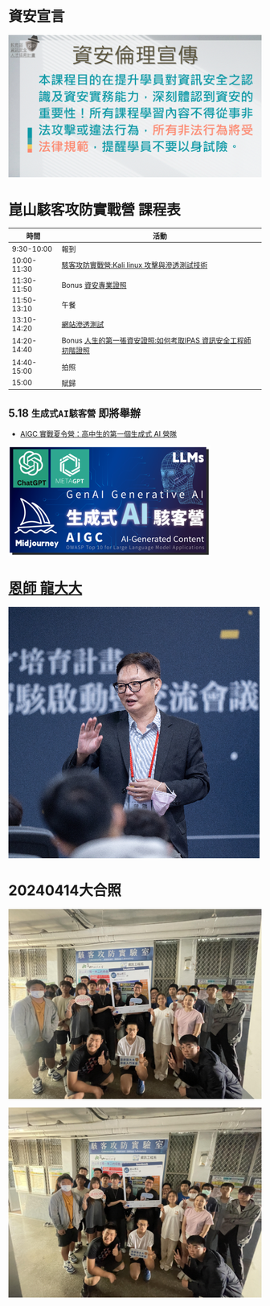 # 資安宣言
![資安宣言](資安宣言.gif)

# 崑山駭客攻防實戰營 課程表
| 時間 | 活動 |
|---|---|
|9:30-10:00|	報到|
|10:00-11:30|	[駭客攻防實戰營:Kali linux 攻擊與滲透測試技術](/駭客攻防實戰)|
|11:30-11:50|	Bonus [資安專業證照](https://github.com/8wingflying/MyFirstHackingDay/blob/main/IPAS%E5%88%9D%E9%9A%8E%E8%AD%89%E7%85%A7/Cert.md)|
|11:50-13:10|	午餐|
|13:10-14:20|	[網站滲透測試](/網站滲透測試)|
|14:20-14:40| Bonus	[人生的第一張資安證照:如何考取IPAS 資訊安全工程師初階證照](/IPAS初階證照)|
|14:40-15:00|	拍照|
|15:00|	賦歸|

## 5.18 `生成式AI駭客營` 即將舉辦  
- [AIGC 實戰夏令營：高中生的第一個生成式 AI 營隊](https://aiacademy.tw/admission-summer2023-tp/)

![GAI](GAI.png)

# [恩師 龍大大](DRAGON.md)

![龍大大帥帥照](photo1.jpg)


# 20240414大合照

![20240414_1.jpg](20240414_1.jpg)

![20240414_2](20240414_2.jpg)
